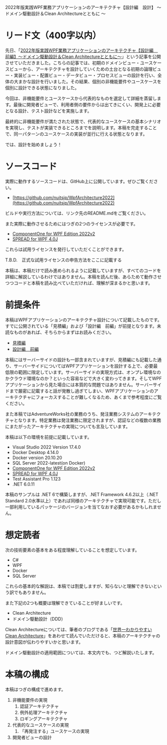 2022年版実践WPF業務アプリケーションのアーキテクチャ【設計編　設計】 ～ ドメイン駆動設計＆Clean Architectureとともに ～

# リード文（400字以内）

先日、「[2022年版実践WPF業務アプリケーションのアーキテクチャ【設計編　前編】～ドメイン駆動設計＆Clean Architectureとともに～](https://codezine.jp/article/detail/16953)」という記事を公開させていただきました。こちらの記事では、初期のドメインビュー・ユースケースビューから、アーキテクチャを設計していくための土台となる初期の論理ビュー・実装ビュー・配置ビュー・データビュー・プロセスビューの設計を行い、全体の大まかな設計を行いました。その結果、個別の非機能要件やユースケースを個別に設計できる状態になりました。

今回は、非機能要件とユースケースから代表的なものを選定して詳細を蒸留します。最後に開発者ビューで、利用者側の要件からは出てきにくい、開発上に必要となる設計、テスト設計などを実施します。

最終的に非機能要件が満たされた状態で、代表的なユースケースの基本シナリオを実現し、テストが実装できるところまでを説明します。本稿を完走することで、同一パターンのユースケースの実装が並行に行える状態となります。

では、設計を始めましょう！

# ソースコード

実際に動作するソースコードは、GitHub上に公開しています。ぜひご覧ください。

- [https://github.com/nuitsjp/WpfArchitecture2022](https://github.com/nuitsjp/WpfArchitecture2022)

ビルドや実行方法については、リンク先のREADME.mdをご覧ください。

また実際に動作させるためにはつぎの2つのライセンスが必要です。

* [ComponentOne for WPF Edition 2022v2](https://www.grapecity.co.jp/developer/componentone/wpf)
* [SPREAD for WPF 4.0J](https://www.grapecity.co.jp/developer/spread-wpf)

これらは試用ライセンスを発行していただくことができます。

T.B.D.　正式な試用ライセンスの申告方法をここに記載する

本稿は、本稿だけで読み進められるように記載していますが、すべてのコードを詳細に解説しているわけではありません。本稿を読んだ後、あらためて動作させつつコードと本稿を読み比べていただければ、理解が深まるかと思います。

# 前提条件

本稿はWPFアプリケーションのアーキテクチャ設計について記載したものです。すでに公開されている「見積編」および「設計編　前編」が前提となります。未読なものがあれば、そちらからまずはお読みください。

- [見積編](https://codezine.jp/article/detail/16953)
- [設計編　前編](https://codezine.jp/article/detail/16953)


本稿にはサーバーサイドの設計も一部含まれていますが、見積編にも記載した通り、サーバーサイドについてはWPFアプリケーションを設計する上で、必要最低限の範囲に限定しています。サーバーサイドの実現方式は、オンプレ環境なのかクラウド環境なのか？といった容易などで大きく変わってきます。そしてWPFアプリケーションから見た場合には本質的な問題ではありません。サーバーサイドまで厳密に記載すると話が発散し過ぎてしまい、WPFアプリケーションのアーキテクチャにフォーカスすることが難しくなるため、あくまで参考程度にご覧ください。

また本稿ではAdventureWorks社の業務のうち、発注業務システムのアーキテクチャとなります。特定業務は発注業務に限定されますが、認証などの複数の業務にまたがったアーキテクチャの実現についても言及しています。

本稿は以下の環境を前提に記載しています。  

* Visual Studio 2022 Version 17.4.0
* Docker Desktop 4.14.0
* Docker version 20.10.20
* SQL Server 2022-latest(on Docker)
* [ComponentOne for WPF Edition 2022v2](https://www.grapecity.co.jp/developer/componentone/wpf)
* [SPREAD for WPF 4.0J](https://www.grapecity.co.jp/developer/spread-wpf)
* Test Assistant Pro 1.123
* .NET 6.0.11

本稿のサンプルは .NET 6で構築しますが、.NET Framework 4.6.2以上（.NET Standard 2.0水準以上）であれば同様のアーキテクチャで実現可能です。ただし一部利用しているパッケージのバージョンを当てなおす必要があるかもしれません。

# 想定読者

次の技術要素の基本をある程度理解していることを想定しています。

* C#  
* WPF  
* Docker
* SQL Server

これらの基本的な解説は、本稿では割愛しますが、知らないと理解できないという訳でもありません。

また下記の2つも概要は理解できていることが好ましいです。

* Clean Architecture
* ドメイン駆動設計（DDD）

Clean Architectureについては、筆者のブログである「[世界一わかりやすいClean Architecture](https://www.nuits.jp/entry/easiest-clean-architecture-2019-09)」をあわせて読んでいただけると、本稿のアーキテクチャの設計意図が伝わりやすいかと思います。

ドメイン駆動設計の適用範囲については、本文内でも、つど解説いたします。

# 本稿の構成

本稿はつぎの構成で進めます。

1. 非機能要件の実現
   1. 認証アーキテクチャ
   2. 例外処理アーキテクチャ
   3. ロギングアーキテクチャ
2. 代表的なユースケースの実現
   1. 「再発注する」ユースケースの実現
3. 開発者ビューの設計


